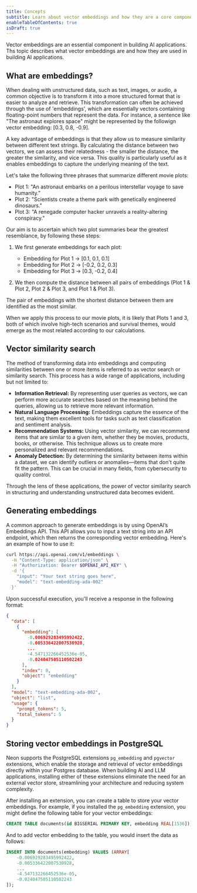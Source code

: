 ```yaml
---
title: Concepts
subtitle: Learn about vector embeddings and how they are a core component in building AI applications
enableTableOfContents: true
isDraft: true
---
```


Vector embeddings are an essential component in building AI applications. Ths topic describes what vector embeddings are and how they are used in building AI applications.

## What are embeddings?

When dealing with unstructured data, such as text, images, or audio, a common objective is to transform it into a more structured format that is easier to analyze and retrieve. This transformation can often be achieved through the use of 'embeddings', which are essentially vectors containing floating-point numbers that represent the data. For instance, a sentence like "The astronaut explores space" might be represented by the followign vector embedding: [0.3, 0.8, -0.9].

A key advantage of embeddings is that they allow us to measure similarity between different text strings. By calculating the distance between two vectors, we can assess their relatedness - the smaller the distance, the greater the similarity, and vice versa. This quality is particularly useful as it enables embeddings to capture the underlying meaning of the text.

Let's take the following three phrases that summarize different movie plots:

- Plot 1: "An astronaut embarks on a perilous interstellar voyage to save humanity."
- Plot 2: "Scientists create a theme park with genetically engineered dinosaurs."
- Plot 3: "A renegade computer hacker unravels a reality-altering conspiracy."

Our aim is to ascertain which two plot summaries bear the greatest resemblance, by following these steps:

1. We first generate embeddings for each plot:
   - Embedding for Plot 1 → [0.1, 0.1, 0.1]
   - Embedding for Plot 2 → [-0.2, 0.2, 0.3]
   - Embedding for Plot 3 → [0.3, -0.2, 0.4]

2. We then compute the distance between all pairs of embeddings (Plot 1 & Plot 2, Plot 2 & Plot 3, and Plot 1 & Plot 3).

The pair of embeddings with the shortest distance between them are identified as the most similar.

When we apply this process to our movie plots, it is likely that Plots 1 and 3, both of which involve high-tech scenarios and survival themes, would emerge as the most related according to our calculations.

## Vector similarity search

The method of transforming data into embeddings and computing similarities between one or more items is referred to as vector search or similarity search. This process has a wide range of applications, including but not limited to:

- **Information Retrieval:** By representing user queries as vectors, we can perform more accurate searches based on the meaning behind the queries, allowing us to retrieve more relevant information.
- **Natural Language Processing:** Embeddings capture the essence of the text, making them excellent tools for tasks such as text classification and sentiment analysis.
- **Recommendation Systems:** Using vector similarity, we can recommend items that are similar to a given item, whether they be movies, products, books, or otherwise. This technique allows us to create more personalized and relevant recommendations.
- **Anomaly Detection:** By determining the similarity between items within a dataset, we can identify outliers or anomalies—items that don't quite fit the pattern. This can be crucial in many fields, from cybersecurity to quality control.

Through the lens of these applications, the power of vector similarity search in structuring and understanding unstructured data becomes evident.

## Generating embeddings

A common approach to generate embeddings is by using OpenAI’s Embeddings API. This API allows you to input a text string into an API endpoint, which then returns the corresponding vector embedding. Here's an example of how to use it:

```bash
curl https://api.openai.com/v1/embeddings \
  -H "Content-Type: application/json" \
  -H "Authorization: Bearer $OPENAI_API_KEY" \
  -d '{
    "input": "Your text string goes here",
    "model": "text-embedding-ada-002"
  }'
```

Upon successful execution, you'll receive a response in the following format:

```json
{
  "data": [
    {
      "embedding": [
        -0.006929283495992422,
        -0.005336422007530928,
        ...
        -4.547132266452536e-05,
        -0.024047505110502243
      ],
      "index": 0,
      "object": "embedding"
    }
  ],
  "model": "text-embedding-ada-002",
  "object": "list",
  "usage": {
    "prompt_tokens": 5,
    "total_tokens": 5
  }
}
```

## Storing vector embeddings in PostgreSQL

Neon supports the PostgreSQL extensions `pg_embedding` and `pgvector` extensions, which enable the storage and retrieval of vector embeddings directly within your Postgres database. When building AI and LLM applications, installing either of these extensions eliminate the need for an external vector store, streamlining your architecture and reducing system complexity.

After installing an extension, you can create a table to store your vector embeddings. For example, if you installed the `pg_embedding` extension, you might define the following table for your vector embeddings:

```sql
CREATE TABLE documents(id BIGSERIAL PRIMARY KEY, embedding REAL[1536]);
```

And to add vector embedding to the table, you would insert the data as follows:

```sql
INSERT INTO documents(embedding) VALUES (ARRAY[
    -0.006929283495992422,
    -0.005336422007530928,
    ...
    -4.547132266452536e-05,
    -0.024047505110502243
]);
```
